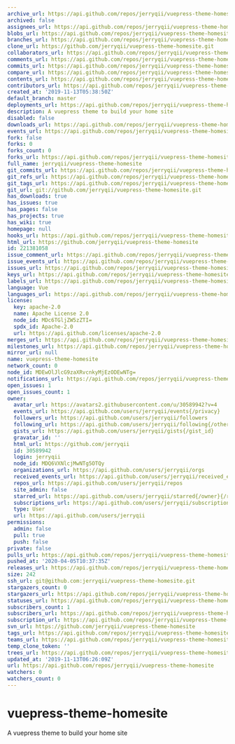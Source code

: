```yaml
---
archive_url: https://api.github.com/repos/jerryqii/vuepress-theme-homesite/{archive_format}{/ref}
archived: false
assignees_url: https://api.github.com/repos/jerryqii/vuepress-theme-homesite/assignees{/user}
blobs_url: https://api.github.com/repos/jerryqii/vuepress-theme-homesite/git/blobs{/sha}
branches_url: https://api.github.com/repos/jerryqii/vuepress-theme-homesite/branches{/branch}
clone_url: https://github.com/jerryqii/vuepress-theme-homesite.git
collaborators_url: https://api.github.com/repos/jerryqii/vuepress-theme-homesite/collaborators{/collaborator}
comments_url: https://api.github.com/repos/jerryqii/vuepress-theme-homesite/comments{/number}
commits_url: https://api.github.com/repos/jerryqii/vuepress-theme-homesite/commits{/sha}
compare_url: https://api.github.com/repos/jerryqii/vuepress-theme-homesite/compare/{base}...{head}
contents_url: https://api.github.com/repos/jerryqii/vuepress-theme-homesite/contents/{+path}
contributors_url: https://api.github.com/repos/jerryqii/vuepress-theme-homesite/contributors
created_at: '2019-11-13T05:38:50Z'
default_branch: master
deployments_url: https://api.github.com/repos/jerryqii/vuepress-theme-homesite/deployments
description: A vuepress theme to build your home site
disabled: false
downloads_url: https://api.github.com/repos/jerryqii/vuepress-theme-homesite/downloads
events_url: https://api.github.com/repos/jerryqii/vuepress-theme-homesite/events
fork: false
forks: 0
forks_count: 0
forks_url: https://api.github.com/repos/jerryqii/vuepress-theme-homesite/forks
full_name: jerryqii/vuepress-theme-homesite
git_commits_url: https://api.github.com/repos/jerryqii/vuepress-theme-homesite/git/commits{/sha}
git_refs_url: https://api.github.com/repos/jerryqii/vuepress-theme-homesite/git/refs{/sha}
git_tags_url: https://api.github.com/repos/jerryqii/vuepress-theme-homesite/git/tags{/sha}
git_url: git://github.com/jerryqii/vuepress-theme-homesite.git
has_downloads: true
has_issues: true
has_pages: false
has_projects: true
has_wiki: true
homepage: null
hooks_url: https://api.github.com/repos/jerryqii/vuepress-theme-homesite/hooks
html_url: https://github.com/jerryqii/vuepress-theme-homesite
id: 221381058
issue_comment_url: https://api.github.com/repos/jerryqii/vuepress-theme-homesite/issues/comments{/number}
issue_events_url: https://api.github.com/repos/jerryqii/vuepress-theme-homesite/issues/events{/number}
issues_url: https://api.github.com/repos/jerryqii/vuepress-theme-homesite/issues{/number}
keys_url: https://api.github.com/repos/jerryqii/vuepress-theme-homesite/keys{/key_id}
labels_url: https://api.github.com/repos/jerryqii/vuepress-theme-homesite/labels{/name}
language: Vue
languages_url: https://api.github.com/repos/jerryqii/vuepress-theme-homesite/languages
license:
  key: apache-2.0
  name: Apache License 2.0
  node_id: MDc6TGljZW5zZTI=
  spdx_id: Apache-2.0
  url: https://api.github.com/licenses/apache-2.0
merges_url: https://api.github.com/repos/jerryqii/vuepress-theme-homesite/merges
milestones_url: https://api.github.com/repos/jerryqii/vuepress-theme-homesite/milestones{/number}
mirror_url: null
name: vuepress-theme-homesite
network_count: 0
node_id: MDEwOlJlcG9zaXRvcnkyMjEzODEwNTg=
notifications_url: https://api.github.com/repos/jerryqii/vuepress-theme-homesite/notifications{?since,all,participating}
open_issues: 1
open_issues_count: 1
owner:
  avatar_url: https://avatars2.githubusercontent.com/u/30589942?v=4
  events_url: https://api.github.com/users/jerryqii/events{/privacy}
  followers_url: https://api.github.com/users/jerryqii/followers
  following_url: https://api.github.com/users/jerryqii/following{/other_user}
  gists_url: https://api.github.com/users/jerryqii/gists{/gist_id}
  gravatar_id: ''
  html_url: https://github.com/jerryqii
  id: 30589942
  login: jerryqii
  node_id: MDQ6VXNlcjMwNTg5OTQy
  organizations_url: https://api.github.com/users/jerryqii/orgs
  received_events_url: https://api.github.com/users/jerryqii/received_events
  repos_url: https://api.github.com/users/jerryqii/repos
  site_admin: false
  starred_url: https://api.github.com/users/jerryqii/starred{/owner}{/repo}
  subscriptions_url: https://api.github.com/users/jerryqii/subscriptions
  type: User
  url: https://api.github.com/users/jerryqii
permissions:
  admin: false
  pull: true
  push: false
private: false
pulls_url: https://api.github.com/repos/jerryqii/vuepress-theme-homesite/pulls{/number}
pushed_at: '2020-04-05T10:37:35Z'
releases_url: https://api.github.com/repos/jerryqii/vuepress-theme-homesite/releases{/id}
size: 242
ssh_url: git@github.com:jerryqii/vuepress-theme-homesite.git
stargazers_count: 0
stargazers_url: https://api.github.com/repos/jerryqii/vuepress-theme-homesite/stargazers
statuses_url: https://api.github.com/repos/jerryqii/vuepress-theme-homesite/statuses/{sha}
subscribers_count: 1
subscribers_url: https://api.github.com/repos/jerryqii/vuepress-theme-homesite/subscribers
subscription_url: https://api.github.com/repos/jerryqii/vuepress-theme-homesite/subscription
svn_url: https://github.com/jerryqii/vuepress-theme-homesite
tags_url: https://api.github.com/repos/jerryqii/vuepress-theme-homesite/tags
teams_url: https://api.github.com/repos/jerryqii/vuepress-theme-homesite/teams
temp_clone_token: ''
trees_url: https://api.github.com/repos/jerryqii/vuepress-theme-homesite/git/trees{/sha}
updated_at: '2019-11-13T06:26:09Z'
url: https://api.github.com/repos/jerryqii/vuepress-theme-homesite
watchers: 0
watchers_count: 0
---
```


# vuepress-theme-homesite
A vuepress theme to build your home site
